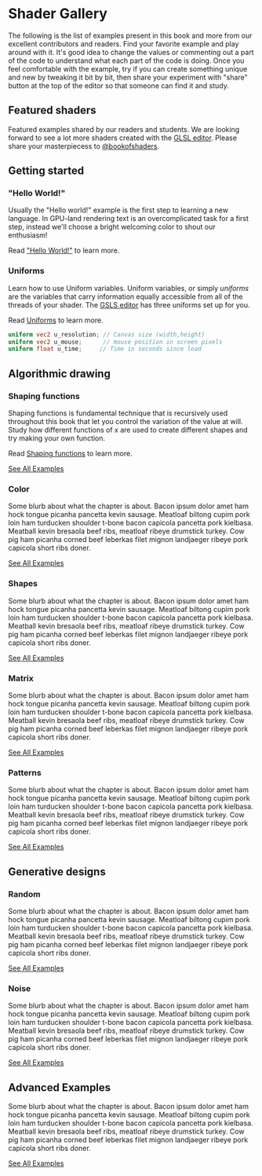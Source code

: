 # Shader Gallery

The following is the list of examples present in this book and more from our excellent contributors and readers. Find your favorite example and play around with it. It's good idea to change the values or commenting out a part of the code to understand what each part of the code is doing. Once you feel comfortable with the example, try if you can create something unique and new by tweaking it bit by bit, then share your experiment with "share" button at the top of the editor so that someone can find it and study.

## Featured shaders

Featured examples shared by our readers and students. We are looking forward to see a lot more shaders created with the [GLSL editor](http://editor.thebookofshaders.com/). Please share your masterpiecess to [@bookofshaders](https://twitter.com/bookofshaders).

<div id="shared-examples"></div>
<script type="text/javascript">gallery.createExampleList("shared", 9)</script>
<!---
<div class="extra-container"><a href="shared.php">See All Shared Shaders</a></div>
--->

## Getting started
### "Hello World!"

Usually the "Hello world!" example is the first step to learning a new language. In GPU-land rendering text is an overcomplicated task for a first step, instead we'll choose a bright welcoming color to shout our enthusiasm!

Read ["Hello World!"](../02) to learn more.

<div id="c02-examples"></div>
<script type="text/javascript">gallery.createExampleList("c02", 3)</script>


### Uniforms

Learn how to use Uniform variables. Uniform variables, or simply *uniforms* are the variables that carry information equally accessible from all of the threads of your shader. The [GSLS editor](http://editor.thebookofshaders.com/) has three uniforms set up for you.

Read [Uniforms](../03) to learn more.

```glsl
uniform vec2 u_resolution; // Canvas size (width,height)
uniform vec2 u_mouse;      // mouse position in screen pixels
uniform float u_time;	  // Time in seconds since load
```

<div id="c03-examples"></div>
<script type="text/javascript">gallery.createExampleList("c03", 3)</script>

## Algorithmic drawing
### Shaping functions

Shaping functions is fundamental technique that is recursively used throughout this book that let you control the variation of the value at will. Study how different functions of x are used to create different shapes and try making your own function.

Read [Shaping functions](../05) to learn more.

<div id="c05-examples"></div>
<script type="text/javascript">gallery.createExampleList("c05", 3)</script>
<div class="extra-container"><a href="c05.php">See All Examples</a></div>

### Color

Some blurb about what the chapter is about. Bacon ipsum dolor amet ham hock tongue picanha pancetta kevin sausage. Meatloaf biltong cupim pork loin ham turducken shoulder t-bone bacon capicola pancetta pork kielbasa. Meatball kevin bresaola beef ribs, meatloaf ribeye drumstick turkey. Cow pig ham picanha corned beef leberkas filet mignon landjaeger ribeye pork capicola short ribs doner.

<div id="c06-examples"></div>
<script type="text/javascript">gallery.createExampleList("c06", 3)</script>
<div class="extra-container"><a href="c06.php">See All Examples</a></div>

### Shapes

Some blurb about what the chapter is about. Bacon ipsum dolor amet ham hock tongue picanha pancetta kevin sausage. Meatloaf biltong cupim pork loin ham turducken shoulder t-bone bacon capicola pancetta pork kielbasa. Meatball kevin bresaola beef ribs, meatloaf ribeye drumstick turkey. Cow pig ham picanha corned beef leberkas filet mignon landjaeger ribeye pork capicola short ribs doner.

<div id="c07-examples"></div>
<script type="text/javascript">gallery.createExampleList("c07", 3)</script>
<div class="extra-container"><a href="c07.php">See All Examples</a></div>

### Matrix

Some blurb about what the chapter is about. Bacon ipsum dolor amet ham hock tongue picanha pancetta kevin sausage. Meatloaf biltong cupim pork loin ham turducken shoulder t-bone bacon capicola pancetta pork kielbasa. Meatball kevin bresaola beef ribs, meatloaf ribeye drumstick turkey. Cow pig ham picanha corned beef leberkas filet mignon landjaeger ribeye pork capicola short ribs doner.

<div id="c08-examples"></div>
<script type="text/javascript">gallery.createExampleList("c08", 3)</script>
<div class="extra-container"><a href="c08.php">See All Examples</a></div>

### Patterns

Some blurb about what the chapter is about. Bacon ipsum dolor amet ham hock tongue picanha pancetta kevin sausage. Meatloaf biltong cupim pork loin ham turducken shoulder t-bone bacon capicola pancetta pork kielbasa. Meatball kevin bresaola beef ribs, meatloaf ribeye drumstick turkey. Cow pig ham picanha corned beef leberkas filet mignon landjaeger ribeye pork capicola short ribs doner.

<div id="c09-examples"></div>
<script type="text/javascript">gallery.createExampleList("c09", 3)</script>
<div class="extra-container"><a href="c09.php">See All Examples</a></div>


## Generative designs
### Random

Some blurb about what the chapter is about. Bacon ipsum dolor amet ham hock tongue picanha pancetta kevin sausage. Meatloaf biltong cupim pork loin ham turducken shoulder t-bone bacon capicola pancetta pork kielbasa. Meatball kevin bresaola beef ribs, meatloaf ribeye drumstick turkey. Cow pig ham picanha corned beef leberkas filet mignon landjaeger ribeye pork capicola short ribs doner.

<div id="c10-examples"></div>
<script type="text/javascript">gallery.createExampleList("c10", 3)</script>
<div class="extra-container"><a href="c10.php">See All Examples</a></div>

### Noise

Some blurb about what the chapter is about. Bacon ipsum dolor amet ham hock tongue picanha pancetta kevin sausage. Meatloaf biltong cupim pork loin ham turducken shoulder t-bone bacon capicola pancetta pork kielbasa. Meatball kevin bresaola beef ribs, meatloaf ribeye drumstick turkey. Cow pig ham picanha corned beef leberkas filet mignon landjaeger ribeye pork capicola short ribs doner.

<div id="c11-examples"></div>
<script type="text/javascript">gallery.createExampleList("c11", 3)</script>
<div class="extra-container"><a href="c11.php">See All Examples</a></div>


## Advanced Examples

Some blurb about what the chapter is about. Bacon ipsum dolor amet ham hock tongue picanha pancetta kevin sausage. Meatloaf biltong cupim pork loin ham turducken shoulder t-bone bacon capicola pancetta pork kielbasa. Meatball kevin bresaola beef ribs, meatloaf ribeye drumstick turkey. Cow pig ham picanha corned beef leberkas filet mignon landjaeger ribeye pork capicola short ribs doner.

<div id="advanced-examples"></div>
<script type="text/javascript">gallery.createExampleList("advanced", 3)</script>
<div class="extra-container"><a href="advanced.php">See All Examples</a></div>
